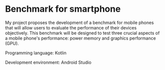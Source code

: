 # Benchmark for smartphone
My project proposes the development of a benchmark for mobile phones that will allow users to evaluate the performance of their devices objectively. This benchmark will be  designed to test three crucial aspects of a mobile phone's performance: power memory and graphics performance (GPU).

Programming language: Kotlin

Development environment: Android Studio
